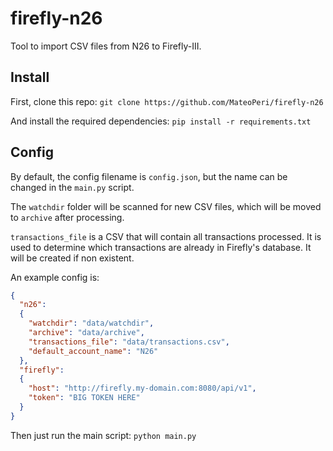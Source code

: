 # firefly-n26
Tool to import CSV files from N26 to Firefly-III.

## Install

First, clone this repo: `git clone https://github.com/MateoPeri/firefly-n26`

And install the required dependencies:
`pip install -r requirements.txt`

## Config
By default, the config filename is `config.json`, but the name can be changed in the `main.py` script.

The `watchdir` folder will be scanned for new CSV files, which will be moved to `archive` after processing.

`transactions_file` is a CSV that will contain all transactions processed. It is used to determine which transactions are already in Firefly's database.
It will be created if non existent.

An example config is:
```json
{
  "n26":
  {
    "watchdir": "data/watchdir",
    "archive": "data/archive",
    "transactions_file": "data/transactions.csv",
    "default_account_name": "N26"
  },
  "firefly":
  {
    "host": "http://firefly.my-domain.com:8080/api/v1",
    "token": "BIG TOKEN HERE"
  }
}
```

Then just run the main script:
`python main.py`
